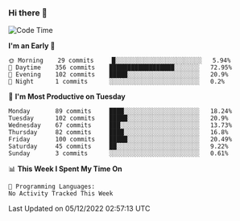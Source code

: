 ### Hi there 👋

<!--
**abhay-singh-au3/abhay-singh-au3** is a ✨ _special_ ✨ repository because its `README.md` (this file) appears on your GitHub profile.

Here are some ideas to get you started:

- 🔭 I’m currently working on ...
- 🌱 I’m currently learning ...
- 👯 I’m looking to collaborate on ...
- 🤔 I’m looking for help with ...
- 💬 Ask me about ...
- 📫 How to reach me: ...
- 😄 Pronouns: ...
- ⚡ Fun fact: ...
-->


<!--START_SECTION:waka-->
![Code Time](http://img.shields.io/badge/Code%20Time-0%20secs-blue)

**I'm an Early 🐤** 

```text
🌞 Morning    29 commits     █░░░░░░░░░░░░░░░░░░░░░░░░   5.94% 
🌆 Daytime    356 commits    ██████████████████░░░░░░░   72.95% 
🌃 Evening    102 commits    █████░░░░░░░░░░░░░░░░░░░░   20.9% 
🌙 Night      1 commits      ░░░░░░░░░░░░░░░░░░░░░░░░░   0.2%

```
📅 **I'm Most Productive on Tuesday** 

```text
Monday       89 commits     ████░░░░░░░░░░░░░░░░░░░░░   18.24% 
Tuesday      102 commits    █████░░░░░░░░░░░░░░░░░░░░   20.9% 
Wednesday    67 commits     ███░░░░░░░░░░░░░░░░░░░░░░   13.73% 
Thursday     82 commits     ████░░░░░░░░░░░░░░░░░░░░░   16.8% 
Friday       100 commits    █████░░░░░░░░░░░░░░░░░░░░   20.49% 
Saturday     45 commits     ██░░░░░░░░░░░░░░░░░░░░░░░   9.22% 
Sunday       3 commits      ░░░░░░░░░░░░░░░░░░░░░░░░░   0.61%

```


📊 **This Week I Spent My Time On** 

```text
💬 Programming Languages: 
No Activity Tracked This Week

```


 Last Updated on 05/12/2022 02:57:13 UTC
<!--END_SECTION:waka-->
